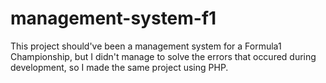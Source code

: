 # management-system-f1
This project should've been a management system for a Formula1 Championship, but I didn't manage to solve the errors that occured during development, so I made the same project using PHP.
